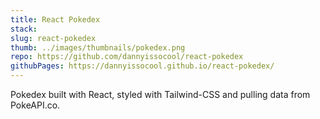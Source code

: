 ```yaml
---
title: React Pokedex
stack:
slug: react-pokedex
thumb: ../images/thumbnails/pokedex.png
repo: https://github.com/dannyissocool/react-pokedex
githubPages: https://dannyissocool.github.io/react-pokedex/
---
```


Pokedex built with React, styled with Tailwind-CSS and pulling data from PokeAPI.co.

